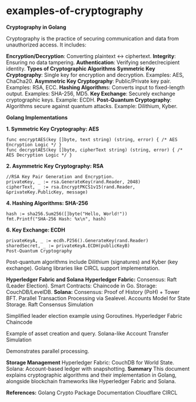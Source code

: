 # examples-of-cryptography
**Cryptography in Golang**

Cryptography is the practice of securing communication and data from unauthorized access. It includes:

**Encryption/Decryption**: Converting plaintext ↔ ciphertext.
**Integrity**: Ensuring no data tampering.
**Authentication**: Verifying sender/recipient identity.
**Types of Cryptographic Algorithms**
**Symmetric Key Cryptography**: Single key for encryption and decryption.
  Examples: AES, ChaCha20.
**Asymmetric Key Cryptography**: Public/Private key pair.
  Examples: RSA, ECC.
**Hashing Algorithm**s: Converts input to fixed-length output.
Examples: SHA-256, MD5.
**Key Exchange**: Securely exchange cryptographic keys.
  Example: ECDH.
**Post-Quantum Cryptography**: Algorithms secure against quantum attacks.
  Example: Dilithium, Kyber.
  
**Golang Implementations**

**1. Symmetric Key Cryptography: AES**
```
func encryptAES(key []byte, text string) (string, error) { /* AES Encryption Logic */ }
func decryptAES(key []byte, cipherText string) (string, error) { /* AES Decryption Logic */ }
```
**2. Asymmetric Key Cryptography: RSA**
```
//RSA Key Pair Generation and Encryption.
privateKey, _ := rsa.GenerateKey(rand.Reader, 2048)
cipherText, _ := rsa.EncryptPKCS1v15(rand.Reader, &privateKey.PublicKey, message)
```
**4. Hashing Algorithms: SHA-256**
```
hash := sha256.Sum256([]byte("Hello, World!"))
fmt.Printf("SHA-256 Hash: %x\n", hash)
```

**6. Key Exchange: ECDH**
```
privateKeyA, _ := ecdh.P256().GenerateKey(rand.Reader)
sharedSecret, _ := privateKeyA.ECDH(publicKeyB)
Post-Quantum Cryptography
```
Post-quantum algorithms include Dilithium (signatures) and Kyber (key exchange). Golang libraries like CIRCL support implementation.

**Hyperledger Fabric and Solana**
**Hyperledger Fabric:**
  Consensus: Raft (Leader Election).
  Smart Contracts: Chaincode in Go.
  Storage: CouchDB/LevelDB.
**Solana:**
  Consensus: Proof of History (PoH) + Tower BFT.
  Parallel Transaction Processing via Sealevel.
  Accounts Model for State Storage.
  Raft Consensus Simulation

Simplified leader election example using Goroutines.
Hyperledger Fabric Chaincode

Example of asset creation and query.
Solana-like Account Transfer Simulation

Demonstrates parallel processing.

**Storage Management**
Hyperledger Fabric: CouchDB for World State.
Solana: Account-based ledger with snapshotting.
**Summary**
This document explains cryptographic algorithms and their implementation in Golang, alongside blockchain frameworks like Hyperledger Fabric and Solana.

**References:**
Golang Crypto Package Documentation
Cloudflare CIRCL
